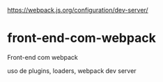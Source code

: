 https://webpack.js.org/configuration/dev-server/

# front-end-com-webpack
Front-end com webpack

uso de plugins,
loaders,
webpack dev server

